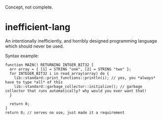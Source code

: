 Concept, not complete.

# inefficient-lang
An intentionally inefficiently, and horribly designed programming language which should never be used.

Syntax example:
```infe
function MAIN() RETURNING INTGER_BIT32 [
  arr array = { [1] = STRING "one", [2] = STRING "two" };
  for INTEGER_BIT32 i in read_array(array) do { 
    lib::standard::print_functions::println(i); // yes, you *always* have to type *all* of this
    lib::standard::garbage_collector::initialize(); // garbage collector that runs automatically? why would you ever want that! 
  }
  
  return 0; 
]
return 0; // serves no use, just made it a requirement
```
